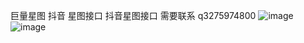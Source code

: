 巨量星图
抖音
星图接口
抖音星图接口
需要联系 q3275974800
![image](https://user-images.githubusercontent.com/112620601/212459412-1256a913-1cf2-4437-ab7c-0953c58cad05.png)
![image](https://user-images.githubusercontent.com/112620601/212459422-5e76b022-b579-4369-9eb0-e25d6aa5b92a.png)
